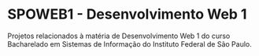 # SPOWEB1 - Desenvolvimento Web 1
Projetos relacionados à matéria de Desenvolvimento Web 1 do curso Bacharelado em Sistemas de Informação do Instituto Federal de São Paulo.
